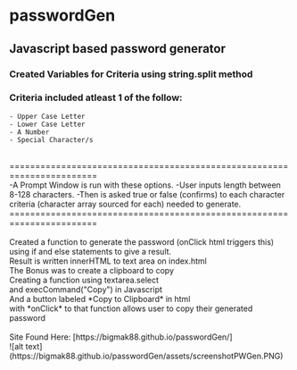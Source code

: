 # passwordGen
## Javascript based password generator

### Created Variables for Criteria using string.split method
### Criteria included atleast 1 of the follow:
    - Upper Case Letter
    - Lower Case Letter
    - A Number
    - Special Character/s
<br />
=======================================================================
<br />
-A Prompt Window is run with these options.
-User inputs length between 8-128 characters.
-Then is asked true or false (confirms)
 to each character criteria (character array sourced for each) needed to generate.
<br />
=======================================================================
<br /><br />
Created a function to generate the password (onClick html triggers this) using if and else statements to give a result.
<br />
Result is written innerHTML to text area on index.html
<br />
The Bonus was to create a clipboard to copy
<br />
Creating a function using textarea.select
<br />
and execCommand("Copy") in Javascript
<br />
And a button labeled *Copy to Clipboard* in html
<br />
with *onClick* to that function allows user to copy their generated password
<br /><br />
Site Found Here:
[https://bigmak88.github.io/passwordGen/]
<br />
![alt text](https://bigmak88.github.io/passwordGen/assets/screenshotPWGen.PNG)